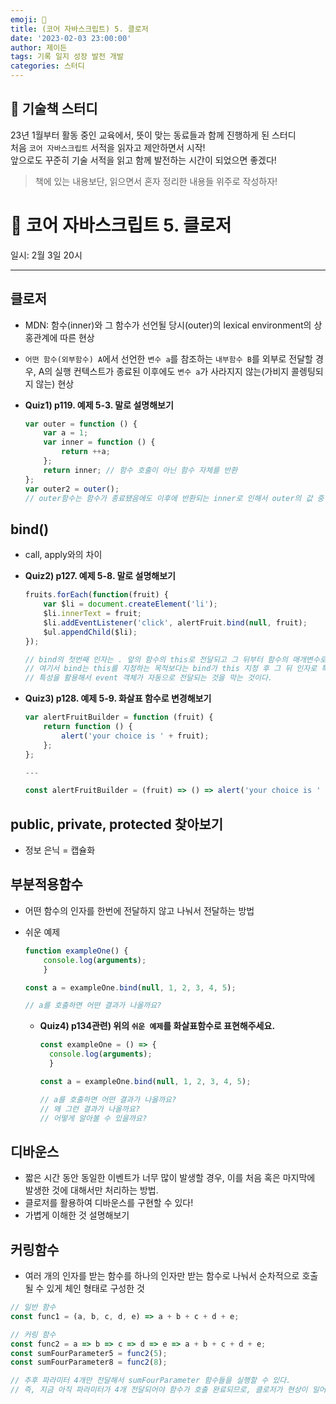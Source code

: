 ```yaml
---
emoji: 🏀
title: (코어 자바스크립트) 5. 클로저
date: '2023-02-03 23:00:00'
author: 제이든
tags: 기록 일지 성장 발전 개발
categories: 스터디
---
```


## 🏀 기술책 스터디

23년 1월부터 활동 중인 교육에서, 뜻이 맞는 동료들과 함께 진행하게 된 스터디<br/>
처음 `코어 자바스크립트` 서적을 읽자고 제안하면서 시작!<br/>
앞으로도 꾸준히 기술 서적을 읽고 함께 발전하는 시간이 되었으면 좋겠다!

> 책에 있는 내용보단, 읽으면서 혼자 정리한 내용들 위주로 작성하자!

# 🏅 코어 자바스크립트 5. 클로저

일시: 2월 3일 20시

---

## 클로저

- MDN: 함수(inner)와 그 함수가 선언될 당시(outer)의 lexical environment의 상홍관계에 따른 현상
- `어떤 함수(외부함수) A`에서 선언한 `변수 a`를 참조하는 `내부함수 B`를 외부로 전달할 경우, A의 실행 컨텍스트가 종료된 이후에도 `변수 a`가 사라지지 않는(가비지 콜렝팅되지 않는) 현상
- **Quiz1) p119. 예제 5-3. 말로 설명해보기**

    ```jsx
    var outer = function () {
    	var a = 1;
    	var inner = function () {
    		return ++a;
    	};
    	return inner; // 함수 호출이 아닌 함수 자체를 반환
    };
    var outer2 = outer(); 
    // outer함수는 함수가 종료됐음에도 이후에 반환되는 inner로 인해서 outer의 값 중 하나인 a가 계속 참조됨
    ```


## bind()

- call, apply와의 차이
- **Quiz2) p127. 예제 5-8. 말로 설명해보기**

    ```jsx
    fruits.forEach(function(fruit) {
    	var $li = document.createElement('li');
    	$li.innerText = fruit;
    	$li.addEventListener('click', alertFruit.bind(null, fruit);
    	$ul.appendChild($li);
    });
    
    // bind의 첫번째 인자는 . 앞의 함수의 this로 전달되고 그 뒤부터 함수의 매개변수로 전달된다.
    // 여기서 bind는 this를 지정하는 목적보다는 bind가 this 지정 후 그 뒤 인자로 특정 매개변수를 미리 전달해줄 수 있다는
    // 특성을 활용해서 event 객체가 자동으로 전달되는 것을 막는 것이다.
    ```

- **Quiz3) p128. 예제 5-9. 화살표 함수로 변경해보기**

    ```jsx
    var alertFruitBuilder = function (fruit) {
    	return function () {
    		alert('your choice is ' + fruit);
    	};
    };
    
    ---
    
    const alertFruitBuilder = (fruit) => () => alert('your choice is ' + fruit);
    ```


## public, private, protected 찾아보기

- 정보 은닉 = 캡슐화

## 부분적용함수

- 어떤 함수의 인자를 한번에 전달하지 않고 나눠서 전달하는 방법
- 쉬운 예제

    ```jsx
    function exampleOne() {
    	console.log(arguments);
    	}
    
    const a = exampleOne.bind(null, 1, 2, 3, 4, 5);
    
    // a를 호출하면 어떤 결과가 나올까요?
    ```

  - **Quiz4) p134관련) 위의 `쉬운 예제`를 화살표함수로 표현해주세요.**

      ```jsx
      const exampleOne = () => {
        console.log(arguments);
        }
      
      const a = exampleOne.bind(null, 1, 2, 3, 4, 5);
      
      // a를 호출하면 어떤 결과가 나올까요?
      // 왜 그런 결과가 나올까요?
      // 어떻게 알아볼 수 있을까요?
      ```

## 디바운스

- 짧은 시간 동안 동일한 이벤트가 너무 많이 발생할 경우, 이를 처음 혹은 마지막에 발생한 것에 대해서만 처리하는 방법.
- 클로저를 활용하여 디바운스를 구현할 수 있다!
- 가볍게 이해한 것 설명해보기

## 커링함수

- 여러 개의 인자를 받는 함수를 하나의 인자만 받는 함수로 나눠서 순차적으로 호출 될 수 있게 체인 형태로 구성한 것

```jsx
// 일반 함수
const func1 = (a, b, c, d, e) => a + b + c + d + e;

// 커링 함수
const func2 = a => b => c => d => e => a + b + c + d + e;
const sumFourParameter5 = func2(5);
const sumFourParameter8 = func2(8);

// 추후 파라미터 4개만 전달해서 sumFourParameter 함수들을 실행할 수 있다.
// 즉, 지금 아직 파라미터가 4개 전달되어야 함수가 호출 완료되므로, 클로저가 현상이 일어나고 있는 것!
```

```toc

```